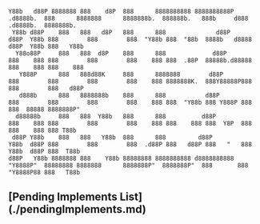 ```
Y88b   d88P 8888888 888    d8P  888      8888888888 8888888888P       .d8888b.  888      8888888      8888888b.  888888b.   888b     d888  .d8888b.  8888888b.  
 Y88b d88P    888   888   d8P   888      888              d88P       d88P  Y88b 888        888        888  "Y88b 888  "88b  8888b   d8888 d88P  Y88b 888   Y88b 
  Y88o88P     888   888  d8P    888      888             d88P        888    888 888        888        888    888 888  .88P  88888b.d88888 888    888 888    888 
   Y888P      888   888d88K     888      8888888        d88P         888        888        888        888    888 8888888K.  888Y88888P888 888        888   d88P 
   d888b      888   8888888b    888      888           d88P          888        888        888        888    888 888  "Y88b 888 Y888P 888 888  88888 8888888P"  
  d88888b     888   888  Y88b   888      888          d88P           888    888 888        888        888    888 888    888 888  Y8P  888 888    888 888 T88b   
 d88P Y88b    888   888   Y88b  888      888         d88P            Y88b  d88P 888        888        888  .d88P 888   d88P 888   "   888 Y88b  d88P 888  T88b  
d88P   Y88b 8888888 888    Y88b 88888888 8888888888 d8888888888       "Y8888P"  88888888 8888888      8888888P"  8888888P"  888       888  "Y8888P88 888   T88b 
```                                                                                                                                                                
                                  
                                                                                                                                                                
<h2>[Pending Implements List](./pendingImplements.md)</h2>
                                                                                                                                                                




